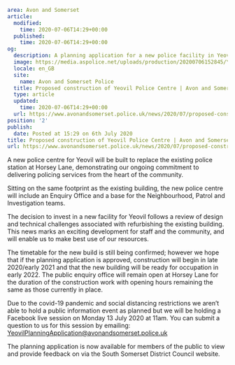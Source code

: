 ```yaml
area: Avon and Somerset
article:
  modified:
    time: 2020-07-06T14:29+00:00
  published:
    time: 2020-07-06T14:29+00:00
og:
  description: A planning application for a new police facility in Yeovil has been submitted to South Somerset District Council.
  image: https://media.aspolice.net/uploads/production/20200706152845/Yeovil-Police-Centre.jpg
  locale: en_GB
  site:
    name: Avon and Somerset Police
  title: Proposed construction of Yeovil Police Centre | Avon and Somerset Police
  type: article
  updated:
    time: 2020-07-06T14:29+00:00
  url: https://www.avonandsomerset.police.uk/news/2020/07/proposed-construction-of-yeovil-police-centre/
position: '2'
publish:
  date: Posted at 15:29 on 6th July 2020
title: Proposed construction of Yeovil Police Centre | Avon and Somerset Police
url: https://www.avonandsomerset.police.uk/news/2020/07/proposed-construction-of-yeovil-police-centre/
```

A new police centre for Yeovil will be built to replace the existing police station at Horsey Lane, demonstrating our ongoing commitment to delivering policing services from the heart of the community.

Sitting on the same footprint as the existing building, the new police centre will include an Enquiry Office and a base for the Neighbourhood, Patrol and Investigation teams.

The decision to invest in a new facility for Yeovil follows a review of design and technical challenges associated with refurbishing the existing building. This news marks an exciting development for staff and the community, and will enable us to make best use of our resources.

The timetable for the new build is still being confirmed; however we hope that if the planning application is approved, construction will begin in late 2020/early 2021 and that the new building will be ready for occupation in early 2022. The public enquiry office will remain open at Horsey Lane for the duration of the construction work with opening hours remaining the same as those currently in place.

Due to the covid-19 pandemic and social distancing restrictions we aren’t able to hold a public information event as planned but we will be holding a Facebook live session on Monday 13 July 2020 at 11am. You can submit a question to us for this session by emailing: YeovilPlanningApplication@avonandsomerset.police.uk

The planning application is now available for members of the public to view and provide feedback on via the South Somerset District Council website.
